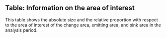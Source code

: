 ## Table: Information on the area of interest

This table shows the absolute size and the relative proportion with respect to the area of interest of the change area, emitting area, and sink area in the analysis period.